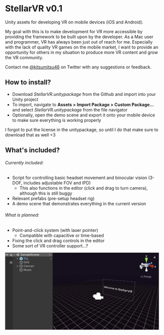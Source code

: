 # StellarVR v0.1
Unity assets for developing VR on mobile devices (iOS and Android).

My goal with this is to make development for VR more accessible by providing the framework to be built upon by the developer. As a Mac user and programmer, VR has always been just out of reach for me. Especially with the lack of quality VR games on the mobile market, I want to provide an opportunity for others in my situation to produce more VR content and grow the VR community.

Contact me [@kitsumitsu46](https://twitter.com/kitsumitsu46) on Twitter with any suggestions or feedback.

## How to install?

- Download *StellarVR.unitypackage* from the Github and import into your Unity project
- To import, navigate to **Assets > Import Package > Custom Package...** and select *StellarVR.unitypackage* from the file navigator
- Optionally, open the demo scene and export it onto your mobile device to make sure everything is working properly

I forgot to put the license in the unitypackage, so until I do that make sure to download that as well <3

## What's included?
###### Currently included:
- Script for controlling basic headset movement and binocular vision (3-DOF, includes adjustable FOV and IPD)
  - This also functions in the editor (click and drag to turn camera), although this is still buggy
- Relevant prefabs (pre-setup headset rig)
- A demo scene that demonstrates everything in the current version
###### What is planned:
- Point-and-click system (with laser pointer)
  - Compatible with capacitive or time-based 
- Fixing the click and drag controls in the editor
- Some sort of VR controller support...?

![Image showing the demo scene included in v0.1](example1.png)
